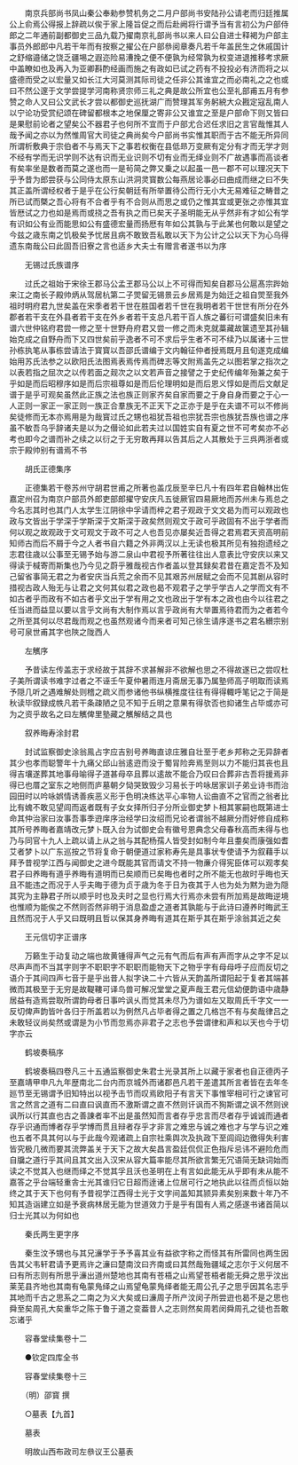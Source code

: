 <!-- { "loadSidebar": true } -->
　　南京兵部尚书凤山秦公奉勑参赞机务之二月户部尚书安陆孙公请老而归廷推属公上俞焉公得报上辞疏以俟于家上隆旨促之而后赴阙将行谓予当有言初公为户部侍郎之二年通前副都御史三品九载乃擢南京礼部尚书以来人曰公自进士释褐为户部主事员外郎郎中凡若干年而有按察之擢公在户部叅阅章奏凡若千年盖民生之休戚国计之舒缩邉储之饶乏疆埸之遐迩险易漕挽之便不便孰为经常孰为权变进退推移考求厥中盖瞭如也及再入为亚卿斟酌经画而施之有政如已试之药有不投投必有济而将之以盛德而受之以宏量又如长江大河莫测其际司徒之任非公其谁宜之而必南礼之之也或曰不然公邃于文学尝提学河南称贤宗师三礼之典是故公所宜也公至礼部甫五月有参赞之命人又曰公文武长才尝以都御史巡抚湖广而赞理其军务躬綂大众戡定寇乱南人以宁论功受赏纪颂在碑留都根本之地保厘之寄非公又谁宜之至是户部命下则又皆曰是果慰前论者之望矣公不器君子也何所不宜而于户部尤合迟任求旧之言官哉惟其人哉予闻之亦以为然惟周官大司徒之典尚矣今户部尚书实惟其职而于古不能无所异同所谓析敷典于宗伯者不与焉天下之事若权衡在县低昻万变厥有定分有才而无学才则不经有学而无识学则不达有识而无业识则不切有业而无绎业则不广故遇事而高谈者有矣率坐是数者而莫之遂也而一是茍简之弊又乗之以起虽一邑一郡不可以理况天下乎予昔为郎尝获与公同侍太原东山洪洞灵寳数公每燕居论事必曰曲成而继之曰不失其正盖所谓经权者于是乎在公行矣朝廷有所举置待公而行无小大无易难征之畴昔之所已试而槩之吾心将有不合者乎有不合则从而思之或仍之惟其宜或更张之亦惟其宜皆厯试之力也如是焉而或挠之吾有执之而已矣天子圣明能无从乎然非有才如公有学有识如公有业而能思如公有盛德宏量而扬厯有年如公其孰与于此某也何敢以是望之今兹之歳东南之饥极矣予忧居且病不敢致吾私敢以天下为公计之公以天下为心乌得遗东南哉公曰此固吾旧寮之言也适乡大夫士有赠言者遂书以为序

　　无锡过氏族谱序

　　过氏之祖始于宋徐王郡马公孟玊郡马公以上不可得而知矣自郡马公扈髙宗跸始来江之南长子殿帅炳从驾居杭第二子焸留无锡景云乡居焉是为始迁之祖自焸至我外祖时明府君九世矣盖在宋季者若干世在胜国者若千世在我明者若干世世有所分在外郡者若干支在外县者若干支在外乡者若干支总凡若干百人族之蕃衍可谓盛矣旧未有谱六世仲铭府君尝一修之至十世野舟府君又尝一修之而未克就藁藏故箧遗至其孙辑始克成之自野舟而下又四世矣前乎逸者不可不求后乎生者不可不续乃以属诸十三世孙栋执笔从事栋尝请法于寳寳以吾邵氏谱编于文内翰征仲者授焉既月且旬遂克成编始用苏氏法参之以欧阳氏法图焉表焉传焉而碑志等文附焉盖先之以图若掌之指次之以表若指之屈次之以传若面之觌次之以文若声音之接譬之于史纪传编年殆兼之矣于乎如是而后昭穆序如是而后宗祖尊如是而后伦理明如是而后恩义惇如是而后文献足谱于是乎可观矣虽然此正族之法也族正则家齐矣自家而要之于身自身而要之于心一人正则一家正一家正则一族正合羣族无不正天下之正亦于是乎在夫谱不可以不修尚矣徒修而无本亦焉用是为哉寳过氏之甥也祖犹吾祖也宗犹吾宗也族犹吾族也谱之序虽不敏吾乌乎辞诸夫是以为之僣论如此若夫过以国姓实自有夏之世不可考矣亦不必考也即今之谱而补之续之以衍之于无穷敢再拜以告其后之人其散处于三呉两浙者或宗于殿帅别有谱焉不书

　　胡氏正德集序

　　正德集若干卷苏州守胡君世甫之所著也盖戊辰至辛巳凡十有四年君自翰林出佐嘉定州召为南京户部员外郎吏部郎擢守安庆凡五徙厥官四易厥地而苏州未与焉总之今名志其时也其门人太学生江阴徐中孚请而梓之君子观政于文文曷为而可以观政也政与文皆出于学深于学斯深于文斯深于政矣然则观文于政可乎政固有不出于学者而何以观之故观政于文可观文于政不可之人也吾见亦屡矣近吾得之君焉君天资高明前知师古而后不屑于今之人者书自六籍之外非两汉以上无读也极其所见有独抱遗经之志君往歳以公事至无锡予始与游二泉山中君视予所著往往出人意表比守安庆以来又得读于椷寄而斯集也乃今见之蔚乎雅哉视古作者盖以登其録矣君昔在嘉定吾不及知己留省事简无君之为者安庆当兵荒之余而不见其艰苏州居赋之会而不见其剧从容时措视古政人殆无与让君之文何其似君之政也曷不观君子之学乎学古人之学而文有不如古者乎而政有不如古者乎文出于学有用之文也政出于学有本之政也由今以往君之任当进而益显以要以言乎文尚有大制作焉以言乎政尚有大举置焉待君而为之者若今之所至其何以尽君哉而观之也虽然观诸今而来者可知己徐生请序遂书之君名纉宗别号可泉世甫其字也陜之陇西人

　　左觽序

　　予昔读左传盖志于求经故于其辞不求甚解非不欲解也思之不得故遂已之尝叹杜子美所谓读书难字过者之不诬壬午夏仲暑雨连月斋居无事乃属塾师高子明取而读焉予隠几听之遇难解处则稽之疏义而参诸他书纵横推度往往有得得輙呼笔记之于简是秋读毕叙録成帙凡若干条疎陋之见不知于丘明之意果有得欤否也抑诸生占毕或亦可为之资乎故名之曰左觽俾里塾藏之觽解结之具也

　　叙养晦寿涂封君

　　封试监察御史涂翁鳯占字应吉别号养晦直谅庄雅自壮至于老乡邦称之无异辞者其少也孝而聪警年十九痛父邱山翁逺逰而没于蜀冐险奔焉至则以力不能归其丧也且得吉壤遂葬其地事母喻得子道甚母卒且葬以逺故不能合乃叹曰合葬非古吾将援焉非得已也厝之室东之地侧而庐墓朝夕恸哭致毁少习易长于吟咏居家训子弟业诗书而治园田时以吟咏娯情诱善疾恶义形于色明决练达平心率物人讼曲直不之官而之翁者比比有媿不敢见望闾而返者既有子女女择所归子分所业御史梦卜相其冢嗣也既第进士命其仲治家曰汝事吾事季逰庠序治经学曰汝绍而兄论者谓翁不越厥分而好修自成称其所号养晦者嘉靖改元梦卜既入台为试御史会有徽号恩典念父母春秋高而未得与也乃与同官十九人上疏以请上从之翁与其配杨孺人皆受封如制今年且耋矣而康强如耆艾者梦卜以广东巡按之节将复命于朝便道过家称寿先是具事状专使请予为叙藉手以拜予昔视学江西与闻御史之进今既能其官而请文不持一物亷介得宪臣体可以观孝矣君子曰养晦有道乎养晦有道明而已矣顺而已矣晦也者时之所不能无也故时乎晦也天且不能违之而况于人乎夫晦于德为贞于歳为冬于日为夜其于人也为处为黙为逊为隠其究为主静君子所以顺乎时也及夫时之显也行焉大行焉亦未尝有所加焉是故晦逆境也惟顺为能俟之不然则否然非明于消息盈虚之道者其孰能与于此诗曰遵养时晦武王且然而况于人乎又曰既明且哲以保其身养晦有道其在斯乎其在斯乎涂翁其近之矣

　　王元信切字正谱序

　　万籁生于动复动之端也故黄锺得声气之元有气而后有声有声而字从之字不足以尽声声而不当其字则字不职职字不职职而能物天下之物乎字有母母呼子应而反切之语介于其间四声七音于是乎出昔人拟字诀二十六皆从天韵盖所谓阳起于复者其端甚微而其极至于无穷是故鞮鞻可译鸟兽可解况堂堂之夏声哉王君元信幼便韵语中歳静居益有造焉尝取所谓韵母者日事吟讽乆而觉其未尽乃为谱如左又取周氏千字文一一反切俾声韵皆叶各归于所盖若以为例然凡占毕者得之置之几格岂不有与矣哉律吕之未敢轻议尚矣然或谓是为小节而忽焉亦非君子之志也予尝谓律和声和以天也今于切字亦云 

　　鹤坡奏稿序

　　鹤坡奏稿四卷凡三十五通监察御史朱君士光录其所上以藏于家者也自正德丙子至嘉靖甲申凡九年歴南北二台内而京城外而诸郡邑凡若干差遣其所言者皆在去年冬廵节至无锡谓予旧知特出以视予击节而叹焉欧阳子有言天下事惟宰相可行之谏官可言之然言之道有二曰直曰讽直而不激斯谓之直不然则讦讽而不狥斯谓之讽不然则谀讽所以行其直也古之善諌者率不出是虽然知而言者存乎忠言而尽者存乎诚诚而通者存乎识通而博者存乎学博而贯且辩者存乎才非言之难忠与诚之难也才与学与识之难也五者不具其何以与于此哉今观诸疏上自宗社乘舆次及执政下至闾阎边徼得失利害皆究极几微而要其流弊盖关于天下之故大矣昌言盈廷侃侃正色指斥忌讳不避险危而自牖之道行乎其间且其文出入汉宋从容大篇率能尽其所欲言繁无冗语简无缺词始而读之不觉其入也继而绎之不觉其孚且沃也圣明在上有言如此能无从乎即有未从能不嘉答之乎台端轻重舎士光其谁归它日超而逹诸上位居可行之地执此以往而贞恒以始终之其于天下也何有予昔视学江西得士光于文字间盖知其颕异素矣别来数十年乃不知其造诣建立如是予衰病林居无能为世道效力于是乎有国有人焉之感遂书诸首简以归士光其以为何如也

　　秦氏两生更字序

　　秦生汶予甥也与其兄濓学于予予喜其业有益欲字称之而怪其有所雷同也两生因告其父韦轩君请予更焉许之濓曰楚南汶曰齐南或曰其然哉殆疆域之志尔于义何居不曰有所志则有所思乎濓出道州楚地也其南有苍梧之山焉望苍梧者能无舜之思乎汶出莱芜县齐地也其南有龟蒙鳬绎之山焉望龟蒙鳬绎者能无周公孔子之思乎因其名志乎其地而千古之思系之二南之为义大矣或曰濓周子所产汶闵子所尝逰也曷不是之思也舜至矣周孔大矣重华之陈于鲁于道之变葢昔人之志则然矣周若闵舜周孔之徒也吾敢忘诸乎

　　容春堂续集卷十二

　　●钦定四库全书

　　容春堂续集卷十三

　　（明）邵寳 撰

　　○墓表【九首】

　　墓表

　　明故山西布政司左叅议王公墓表

